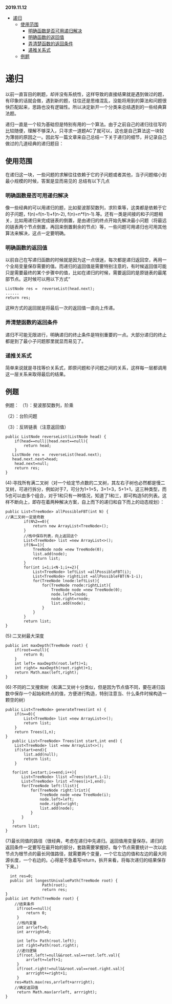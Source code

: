   **2019.11.12**
   * [递归](#递归)
      * [使用范围](#使用范围)
         * [明确函数是否可用递归解决](#明确函数是否可用递归解决)
         * [明确函数的返回值](#明确函数的返回值)
         * [弄清楚函数的返回条件](#弄清楚函数的返回条件)
         * [递推关系式](#递推关系式)
      * [例题](#例题)

# 递归
以前一直盲目的刷题，却并没有系统性，这样导致的直接结果就是遇到做过的题，有印象的话就会做，遇到新的题，往往还是思维混乱，没能将用到的算法和问题很快匹配起来，思路也没有逻辑性。所以决定新开一个分类来总结遇到的一些经典算法题。

递归一直是一个较为基础但是特别有用的一个算法。由于之前自己的递归往往写的比较随便，理解不够深入，只寻求一道题AC了就可以，这也是自己算法这一块较为薄弱的原因之一。因此写一篇文章来自己总结一下关于递归的细节，并记录自己做过的几道经典的递归题目：

## 使用范围
在递归这一块，一些问题的求解往往依赖于它的子问题或者其他，当子问题缩小到最小规模的时候，答案是显而易见的
总结有以下几点

### 明确函数是否可用递归解决
像一些经典的可以用递归的题，比如斐波那契数列，求阶乘等，这类都是依赖于它的子问题，f(n)=f(n-1)+f(n-2), f(n)=n*f(n-1).等。还有一类是间接的和子问题相关，比如用递归来完成链表的倒置，是由递归的终点开始先解决最小问题（将最远的链表两个节点倒置，再回来倒置剩余的节点）等，一些问题可用递归也可用其他算法来解决，这点一定要明确。

### 明确函数的返回值
以前自己在写递归函数的时候就是因为这一点很迷，每次都是递归返回空，再用一个全局变量保存需要的值。而递归的返回值是需要特别注意的，有时候返回值可能只是需要最终的某个步骤中的值，比如在递归的时候，需要返回的是原链表的最尾部节点。这时候可以用以下方式“

```
ListNode res =  reverseList(head.next);
......
return res;
```

这种方式的返回就是将最后一次的返回值一直向上传递。

### 弄清楚函数的返回条件
递归不可能无限进行，明确递归的终止条件是特别重要的一点。大部分递归的终止都是到了最小子问题那里就显而易见了。

### 递推关系式
简单来说就是寻找等价关系式，即原问题和子问题之间的关系，这样每一层都调用这一层关系来取得最后的结果。
## 例题
例题：
 （1）：斐波那契数列，阶乘
 
 （2）：台阶问题
 
 （3）：反转链表（注意返回值）

    public ListNode reverseList(ListNode head) {
        if(head==null||head.next==null){
            return head;
        }
       ListNode res =  reverseList(head.next);
       head.next.next=head;
        head.next=null;
        return res;
    }
    
   (4):寻找所有满二叉树（对一个给定节点数的二叉树，其左右子树也必然都是慢二叉树，可进行拆分，例如对于7，可分为1+1+5，3+1+3，5+1+1，这三种类型，而5也可以由多个组合，对于1和只有一种情况，知道了1和三，即可构造5的列表。这样不断向上，即存在着两种解决方案，自上而下的递归和自下而上的动态规划）：

```
public List<TreeNode> allPossibleFBT(int N) {
//满二叉树一定是奇数
		if(N%2==0){
			return new ArrayList<TreeNode>();
		}
		//栈中保存列表，向上返回这个
		List<TreeNode> list =new ArrayList<>();
		if(N==1){
			TreeNode node =new TreeNode(0);
			list.add(node);
			return list;
		}
		for(int i=1;i<N-1;i+=2){
			List<TreeNode> leftList =allPossibleFBT(i);
			List<TreeNode> rightList =allPossibleFBT(N-1-i);
			for(TreeNode lnode:leftList){
				for(TreeNode rnode:rightList){
					TreeNode node =new TreeNode(0);
					node.left=lnode;
					node.right=rnode;
					list.add(node);
				}
			}
		}
		return list;
}
```
(5):二叉树最大深度

```
public int maxDepth(TreeNode root) {
    if(root==null){
        return 0;
    }
    int left= maxDepth(root.left)+1;
    int right= maxDepth(root.right)+1;
    return Math.max(left,right);
}
```
(6):不同的二叉搜索树（和满二叉树十分类似，但是因为节点值不同，要在递归函数中保存一个起始和终点的值，方便进行构造，特别注意当、什么条件时候构造一颗空的树）

```
public List<TreeNode> generateTrees(int n) {
    if(n==0){
        List<TreeNode> list =new ArrayList<>();
        return list;
    }
    return Trees(1,n);
}
   public List<TreeNode> Trees(int start,int end) {
	List<TreeNode> list =new ArrayList<>();
    if(start>end){
    	list.add(null);
    	return list;
    }

   for(int i=start;i<=end;i++){
	   List<TreeNode> llist =Trees(start,i-1);
	   List<TreeNode> lrist =Trees(i+1,end);
	   for(TreeNode left:llist){
		   for(TreeNode right:lrist){
			   TreeNode node =new TreeNode(i);
			   node.left=left;
			   node.right=right;
			   list.add(node);
		   }
	   }
   }
   return list;
}
```

(7)最长同值的路径（很经典，考虑在递归中先递归。返回值用变量保存。递归的返回条件一定要写在最开始的部分，套路需要掌握好。每个节点需要统计一次以此节点为根节点的最长同值路径，就需要两个变量，一个它左边的值和左边的最大同源长度，一个右边的。心得是不急着写return，拆开来看，将每次递归的结果保存下来。）

```
  int res=0;
  public int longestUnivaluePath(TreeNode root) {
                Path(root);
                return res;
}
public int Path(TreeNode root) {
	//结束条件
     if(root==null){
    	 return 0;
     }
     //栈内变量
     int arrleft=0;
     int arrright=0;
     
     int left= Path(root.left);
     int right=Path(root.right);
     //递归逻辑
     if(root.left!=null&&root.val==root.left.val){
    	 arrleft+=left+1;
     }
     if(root.right!=null&&root.val==root.right.val){
    	 arrright+=right+1;
     }
    res=Math.max(res,arrleft+arrright);
    //确定返回值
     return Math.max(arrleft, arrright);
}
```

